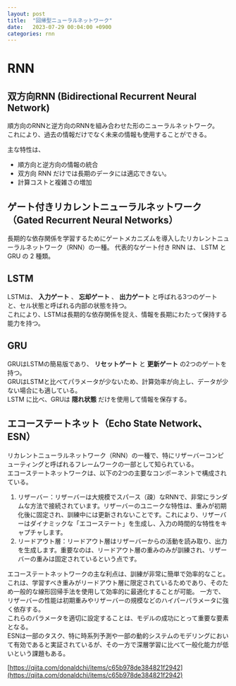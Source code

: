 ```yaml
---
layout: post
title:  "回帰型ニューラルネットワーク"
date:   2023-07-29 00:04:00 +0900
categories: rnn
---
```


# RNN

## 双方向RNN (Bidirectional Recurrent Neural Network) 

順方向のRNNと逆方向のRNNを組み合わせた形のニューラルネットワーク。  
これにより、過去の情報だけでなく未来の情報も使用することができる。  
  
主な特性は、

- 順方向と逆方向の情報の統合
- 双方向 RNN だけでは長期のデータには適応できない。
- 計算コストと複雑さの増加

## ゲート付きリカレントニューラルネットワーク（Gated Recurrent Neural Networks）

長期的な依存関係を学習するためにゲートメカニズムを導入したリカレントニューラルネットワーク（RNN）の一種。
代表的なゲート付き RNN は、 LSTM と GRU の 2 種類。

## LSTM

LSTMは、 **入力ゲート** 、 **忘却ゲート** 、 **出力ゲート** と呼ばれる3つのゲートと、セル状態と呼ばれる内部の状態を持つ。  
これにより、LSTMは長期的な依存関係を捉え、情報を長期にわたって保持する能力を持つ。

## GRU

GRUはLSTMの簡易版であり、 **リセットゲート** と **更新ゲート** の2つのゲートを持つ。  
GRUはLSTMと比べてパラメータが少ないため、計算効率が向上し、データが少ない場合にも適している。  
LSTM に比べ、GRUは **隠れ状態** だけを使用して情報を保存する。


## エコーステートネット（Echo State Network、ESN）

リカレントニューラルネットワーク（RNN）の一種で、特にリザーバーコンピューティングと呼ばれるフレームワークの一部として知られている。  
エコーステートネットワークは、以下の2つの主要なコンポーネントで構成されている。

1. リザーバー：リザーバーは大規模でスパース（疎）なRNNで、非常にランダムな方法で接続されています。リザーバーのユニークな特性は、重みが初期化後に固定され、訓練中には更新されないことです。これにより、リザーバーはダイナミックな「エコーステート」を生成し、入力の時間的な特性をキャプチャします。
2. リードアウト層：リードアウト層はリザーバーからの活動を読み取り、出力を生成します。重要なのは、リードアウト層の重みのみが訓練され、リザーバーの重みは固定されているという点です。

エコーステートネットワークの主な利点は、訓練が非常に簡単で効率的なこと。  
これは、学習すべき重みがリードアウト層に限定されているためであり、そのため一般的な線形回帰手法を使用して効率的に最適化することが可能。
一方で、リザーバーの性能は初期重みやリザーバーの規模などのハイパーパラメータに強く依存する。  
これらのパラメータを適切に設定することは、モデルの成功にとって重要な要素となる。  
ESNは一部のタスク、特に時系列予測や一部の動的システムのモデリングにおいて有効であると実証されているが、その一方で深層学習に比べて一般化能力が低いという課題もある。  
  
[https://qiita.com/donaldchi/items/c65b978de384821f2942](https://qiita.com/donaldchi/items/c65b978de384821f2942)
